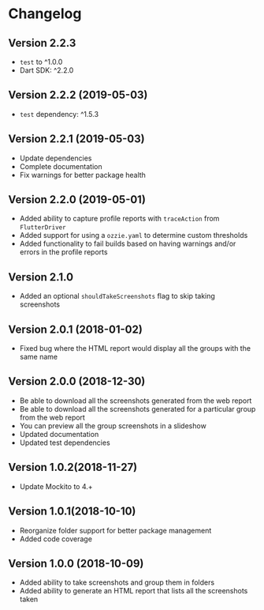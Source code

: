 # Changelog

## Version 2.2.3

- `test` to ^1.0.0
- Dart SDK: ^2.2.0

## Version 2.2.2 (2019-05-03)

- `test` dependency: ^1.5.3

## Version 2.2.1 (2019-05-03)

- Update dependencies
- Complete documentation
- Fix warnings for better package health

## Version 2.2.0 (2019-05-01)

- Added ability to capture profile reports with `traceAction` from `FlutterDriver`
- Added support for using a `ozzie.yaml` to determine custom thresholds
- Added functionality to fail builds based on having warnings and/or errors in the profile reports

## Version 2.1.0

- Added an optional `shouldTakeScreenshots` flag to skip taking screenshots

## Version 2.0.1 (2018-01-02)

- Fixed bug where the HTML report would display all the groups with the same name

## Version 2.0.0 (2018-12-30)

- Be able to download all the screenshots generated from the web report
- Be able to download all the screenshots generated for a particular group from the web report
- You can preview all the group screenshots in a slideshow
- Updated documentation
- Updated test dependencies

## Version 1.0.2(2018-11-27)

- Update Mockito to 4.+

## Version 1.0.1(2018-10-10)

- Reorganize folder support for better package management
- Added code coverage

## Version 1.0.0 (2018-10-09)

- Added ability to take screenshots and group them in folders
- Added ability to generate an HTML report that lists all the screenshots taken
